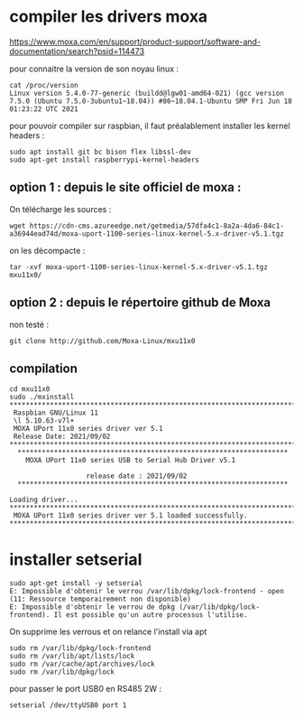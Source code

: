 
# compiler les drivers moxa

https://www.moxa.com/en/support/product-support/software-and-documentation/search?psid=114473

pour connaitre la version de son noyau linux :

```
cat /proc/version
Linux version 5.4.0-77-generic (buildd@lgw01-amd64-021) (gcc version 7.5.0 (Ubuntu 7.5.0-3ubuntu1~18.04)) #86~18.04.1-Ubuntu SMP Fri Jun 18 01:23:22 UTC 2021
```

pour pouvoir compiler sur raspbian, il faut préalablement installer les kernel headers :

```
sudo apt install git bc bison flex libssl-dev
sudo apt-get install raspberrypi-kernel-headers
```

## option 1 : depuis le site officiel de moxa :

On télécharge les sources :

```
wget https://cdn-cms.azureedge.net/getmedia/57dfa4c1-8a2a-4da6-84c1-a36944ead74d/moxa-uport-1100-series-linux-kernel-5.x-driver-v5.1.tgz
```
on les décompacte :
```
tar -xvf moxa-uport-1100-series-linux-kernel-5.x-driver-v5.1.tgz mxu11x0/
```
## option 2 : depuis le répertoire github de Moxa

non testé :
```
git clone http://github.com/Moxa-Linux/mxu11x0
```
## compilation

```
cd mxu11x0
sudo ./mxinstall 
************************************************************************
 Raspbian GNU/Linux 11 
 \l 5.10.63-v7l+
 MOXA UPort 11x0 series driver ver 5.1
 Release Date: 2021/09/02
************************************************************************
  *******************************************************************
    MOXA UPort 11x0 series USB to Serial Hub Driver v5.1      
                                                                     
                   release date : 2021/09/02                        
  *******************************************************************

Loading driver...
************************************************************************
 MOXA UPort 11x0 series driver ver 5.1 loaded successfully.
************************************************************************
```

# installer setserial

```
sudo apt-get install -y setserial
E: Impossible d'obtenir le verrou /var/lib/dpkg/lock-frontend - open (11: Ressource temporairement non disponible)
E: Impossible d'obtenir le verrou de dpkg (/var/lib/dpkg/lock-frontend). Il est possible qu'un autre processus l'utilise.
```
On supprime les verrous et on relance l'install via apt
```
sudo rm /var/lib/dpkg/lock-frontend
sudo rm /var/lib/apt/lists/lock
sudo rm /var/cache/apt/archives/lock
sudo rm /var/lib/dpkg/lock
```
pour passer le port USB0 en RS485 2W :
```
setserial /dev/ttyUSB0 port 1
```
